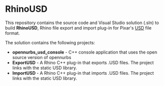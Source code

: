 # RhinoUSD
This repository contains the source code and Visual Studio solution (.sln) to build **RhinoUSD**, Rhino file export and import plug-in for Pixar's [USD](https://graphics.pixar.com/usd/release/index.html) file format.

The solution contains the following projects:

- **opennurbs_usd_console** - C++ console application that uses the open source version of opennurbs
- **ExportUSD** - A Rhino C++ plug-in that exports .USD files. The project links with the static USD library. 
- **ImportUSD** - A Rhino C++ plug-in that imports .USD files. The project links with the static USD library.

